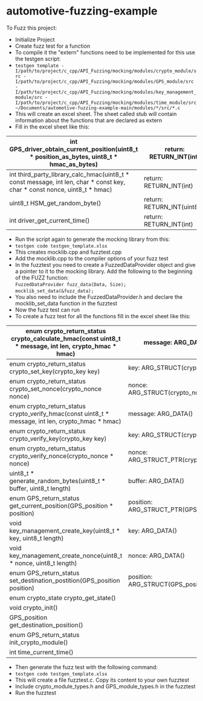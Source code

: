 # automotive-fuzzing-example
To Fuzz this project:
- Initialize Project
- Create fuzz test for a function
- To compile it the "extern" functions need to be implemented for this use the testgen script:
- ```testgen template -I/path/to/project/c_cpp/API_Fuzzing/mocking/modules/crypto_module/src -I/path/to/project/c_cpp/API_Fuzzing/mocking/modules/GPS_module/src -I/path/to/project/c_cpp/API_Fuzzing/mocking/modules/key_management_module/src -I/path/to/project/c_cpp/API_Fuzzing/mocking/modules/time_module/src ~/Documents/automotive-fuzzing-example-main/modules/*/src/*.c```
- This will create an excel sheet. The sheet called stub will contain information about the functions that are declared as extern
- Fill in the excel sheet like this:

| int GPS_driver_obtain_current_position(uint8_t * position_as_bytes, uint8_t * hmac_as_bytes)                              | return: RETURN_INT(int)     | position_as_bytes: WRITE_BYTES(12) | hmac_as_bytes: WRITE_BYTES(64) |                        |                       |
|---------------------------------------------------------------------------------------------------------------------------|-----------------------------|------------------------------------|--------------------------------|------------------------|-----------------------|
| int third_party_library_calc_hmac(uint8_t * const message, int len, char * const key, char * const nonce, uint8_t * hmac) | return: RETURN_INT(int)     | message: WRITE_BYTES(len)          | key: WRITE_BYTES(64)           | nonce: WRITE_BYTES(64) | hmac: WRITE_BYTES(64) |
| uint8_t HSM_get_random_byte()                                                                                             | return: RETURN_INT(uint8_t) |                                    |                                |                        |                       |
| int driver_get_current_time()                                                                                             | return: RETURN_INT(int)     |                                    |                                |                        |                       |
- Run the script again to generate the mocking library from this: 
- ```testgen code testgen_template.xlsx```
- This creates mocklib.cpp and fuzztest.cpp
- Add the mocklib.cpp to the compiler options of your fuzz test
- In the fuzztest you need to create a FuzzedDataProvider object and give a pointer to it to the mocking library. Add the following to the beginning of the FUZZ function:  
```FuzzedDataProvider fuzz_data(Data, Size);```  
```mocklib_set_data(&fuzz_data);```
- You also need to include the FuzzedDataProvider.h and declare the mocklib_set_data function in the fuzztest
- Now the fuzz test can run
- To create a fuzz test for all the functions fill in the excel sheet like this:  

| enum crypto_return_status crypto_calculate_hmac(const uint8_t * message, int len, crypto_hmac * hmac) | message: ARG_DATA()                    | len: ARG_SIZE()    | hmac: ARG_STRUCT_PTR(crypto_hmac) |   |
|-------------------------------------------------------------------------------------------------------|----------------------------------------|--------------------|-----------------------------------|---|
| enum crypto_return_status crypto_set_key(crypto_key key)                                              | key: ARG_STRUCT(crypto_key)            |                    |                                   |   |
| enum crypto_return_status crypto_set_nonce(crypto_nonce nonce)                                        | nonce: ARG_STRUCT(crypto_nonce)        |                    |                                   |   |
| enum crypto_return_status crypto_verify_hmac(const uint8_t * message, int len, crypto_hmac * hmac)    | message: ARG_DATA()                    | len: ARG_SIZE()    | hmac: ARG_STRUCT_PTR(crypto_hmac) |   |
| enum crypto_return_status crypto_verify_key(crypto_key key)                                           | key: ARG_STRUCT(crypto_key)            |                    |                                   |   |
| enum crypto_return_status crypto_verify_nonce(crypto_nonce * nonce)                                   | nonce: ARG_STRUCT_PTR(crypto_nonce)    |                    |                                   |   |
| uint8_t * generate_random_bytes(uint8_t * buffer, uint8_t length)                                     | buffer: ARG_DATA()                     | length: ARG_SIZE() |                                   |   |
| enum GPS_return_status get_current_position(GPS_position * position)                                  | position: ARG_STRUCT_PTR(GPS_position) |                    |                                   |   |
| void key_management_create_key(uint8_t * key, uint8_t length)                                         | key: ARG_DATA()                        | length: ARG_SIZE() |                                   |   |
| void key_management_create_nonce(uint8_t * nonce, uint8_t length)                                     | nonce: ARG_DATA()                      | length: ARG_SIZE() |                                   |   |
| enum GPS_return_status set_destination_postition(GPS_position position)                               | position: ARG_STRUCT(GPS_position)     |                    |                                   |   |
| enum crypto_state crypto_get_state()                                                                  |                                        |                    |                                   |   |
| void crypto_init()                                                                                    |                                        |                    |                                   |   |
| GPS_position get_destination_position()                                                               |                                        |                    |                                   |   |
| enum GPS_return_status init_crypto_module()                                                           |                                        |                    |                                   |   |
| int time_current_time()                                                                               |                                        |                    |                                   |   |
- Then generate the fuzz test with the following command:
- ```testgen code testgen_template.xlsx```  
- This will create a file fuzztest.c. Copy its content to your own fuzztest
- Include crypto_module_types.h and GPS_module_types.h in the fuzztest
- Run the fuzztest


